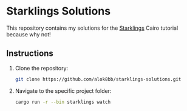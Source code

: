 # Starklings Solutions
This repository contains my solutions for the [Starklings](https://github.com/shramee/starklings-cairo1) Cairo tutorial because why not!

## Instructions

1. Clone the repository:
   ```bash
   git clone https://github.com/alok8bb/starklings-solutions.git
   ```

2. Navigate to the specific project folder:
   ```bash
   cargo run -r --bin starklings watch
   ```